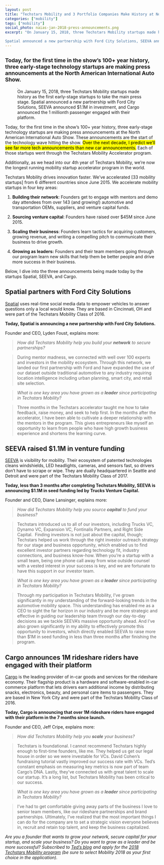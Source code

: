 ```yaml
---
layout: post
title: "Techstars Mobility and 3 Portfolio Companies Make History at North American International Auto Show"
categories: ["mobility"]
tags: ["mobility"]
social_photo: naias-jan-2018-press-announcements.png
excerpt: "On January 15, 2018, three Techstars Mobility startups made history as the first early-stage startups to take the main press stage at the North American International Auto Show.

Spatial announced a new partnership with Ford City Solutions, SEEVA announced $1.1M in investment, and Cargo announced the 1 millionth passenger engaged with their platform."
---
```


<h2 class="sub-title"><small>Today, for the first time in the show’s 100+ year history, three early-stage technology startups are making press announcements at the North American International Auto Show.</small></h2>

<figure class="wide">
<img style="border:1px solid #aaaaaa" src="{% asset_path naias-jan-2018-press-announcements.png %}" alt="">
<figcaption>On January 15, 2018, three Techstars Mobility startups made history as the first early-stage startups to take the main press stage. Spatial announced a new partnership with Ford City Solutions, SEEVA announced $1.1M in investment, and Cargo announced the 1 millionth passenger engaged with their platform.</figcaption>
</figure>

Today, for the first time in the show’s 100+ year history, three early-stage technology startups are making press announcements at the North American International Auto Show. These announcements are the start of the technology wave hitting the show. <mark>Over the next decade, I predict we’ll see far more tech announcements than new car announcements.</mark> Each of those startups went through the Techstars Mobility Accelerator program.

Additionally, as we head into our 4th year of Techstars Mobility, we’re now the longest running mobility startup accelerator program in the world.

Techstars Mobility drives innovation faster. We’ve accelerated [33 mobility startups] from 6 different countries since June 2015. We accelerate mobility startups in four key areas:

1. **Building their network**: Founders get to engage with mentors and demo day attendees from over 143 (and growing!) automotive and transportation OEMs, suppliers, and venture capital funds.

2. **Sourcing venture capital**: Founders have raised over $45M since June 2015.

3. **Scaling their business**: Founders learn tactics for acquiring customers, growing revenue, and writing a compelling pitch to communicate their business to drive growth.

4. **Growing as leaders:** Founders and their team members going through our program learn new skills that help them be better people and drive more success in their business.


Below, I dive into the three announcements being made today by the startups Spatial, SEEVA, and Cargo.

## Spatial partners with Ford City Solutions
[Spatial](http://spatial.ai/) uses real-time social media data to empower vehicles to answer questions only a local would know. They are based in Cincinnati, OH and were part of the Techstars Mobility Class of 2016.

**Today, Spatial is announcing a new partnership with Ford City Solutions.**

Founder and CEO, Lyden Foust, explains more:

> _How did Techstars Mobility help you build your **network** to secure partnerships?_

> During mentor madness, we connected with well over 100 experts and investors in the mobility ecosystem. Through this network, we landed our first partnership with Ford and have expanded the use of our dataset outside traditional automotive to any industry requiring location intelligence including urban planning, smart city, and retail site selection.

> _What is one key area you have grown as a **leader** since participating in Techstars Mobility?_

> Three months in the Techstars accelerator taught me how to take feedback, raise money, and seek to help first. In the months after the accelerator, I have been able to cultivate a deeper relationship with the mentors in the program. This gives entrepreneurs like myself an opportunity to learn from people who have high growth business experience and shortens the learning curve.


## SEEVA raised $1.1M in venture funding
[SEEVA](https://www.seeva.tech/) is visibility for mobility. Their ecosystem of patented technologies cleans windshields, LED headlights, cameras, and sensors fast, so drivers don’t have to scrape or wipe. They are dually headquartered in Seattle and Detroit and were part of the Techstars Mobility Class of 2017.

**Today, less than 3 months after completing Techstars Mobility, SEEVA is announcing $1.1M in seed funding led by Trucks Venture Capital.**


Founder and CEO, Diane Lansinger, explains more:

> _How did Techstars Mobility help you source **capital** to fund your business?_

> Techstars introduced us to all of our investors, including Trucks VC, Dynamo VC, Expansion VC, Fontinalis Partners, and Right Side Capital.  Finding investors is not just about the capital, though; Techstars helped us work through the right investor outreach strategy for our stage and business opportunity, which enabled us to find excellent investor partners regarding technology fit, industry connections, and business know-how. When you’re a startup with a small team, being one phone call away from wise outside counsel with a vested interest in your success is key, and we are fortunate to have this support in our investor team.

> _What is one key area you have grown as a **leader** since participating in Techstars Mobility?_

> Through my participation in Techstars Mobility, I’ve grown significantly in my understanding of the forward-looking trends in the automotive mobility space. This understanding has enabled me as a CEO to sight the far horizon in our industry and be more strategic and effective in guiding our leadership team through our day-to-day decisions as we tackle SEEVA’s massive opportunity ahead. And I’ve also grown significantly in my ability to effectively promote this opportunity to investors, which directly enabled SEEVA to raise more than $1M in seed funding in less than three months after finishing the program.


## Cargo announces 1M rideshare riders have engaged with their platform
[Cargo](https://getcargo.today/) is the leading provider of in-car goods and services for the rideshare economy. Their flagship product is a hardware and software-enabled in-car commerce platform that lets drivers earn additional income by distributing snacks, electronics, beauty, and personal care items to passengers. They are based in New York City and were part of the Techstars Mobility Class of 2016.

**Today, Cargo is announcing that over 1M rideshare riders have engaged with their platform in the 7 months since launch.**

Founder and CEO, Jeff Cripe, explains more:

> _How did Techstars Mobility help you **scale** your business?_

> Techstars is foundational. I cannot recommend Techstars highly enough to first-time founders, like me. They helped us get our legal house in order so we were investable for VCs. David Cohen’s fundraising tutorial vastly improved our success rate with VCs. Ted’s constant emphasis on measuring key metrics is now part of team Cargo’s DNA. Lastly, they’ve connected us with great talent to scale our startup. It’s a long list, but Techstars Mobility has been critical to our success.

> _What is one key area you have grown as a **leader** since participating in Techstars Mobility?_

> I’ve had to get comfortable giving away parts of the business I love to senior team members, like our rideshare partnerships and brand partnerships. Ultimately, I’ve realized that the most important things I can do for the company are to set a strategic vision everyone believes in, recruit and retain top talent, and keep the business capitalized.



_Are you a founder that wants to grow your network, secure capital for your startup, and scale your business? Do you want to grow as a leader and be more successful? Subscribed to [Ted’s blog](https://tedserbinski.com/) and apply for the [2018 Techstars Mobility program](https://apply.techstars.com/) (be sure to select Mobility 2018 as your first choice in the application)._
